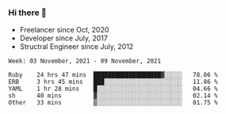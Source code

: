 ### Hi there 👋

- Freelancer since Oct, 2020
- Developer since July, 2017
- Structral Engineer since July, 2012

<!--START_SECTION:waka-->
```text
Week: 03 November, 2021 - 09 November, 2021

Ruby    24 hrs 47 mins  ███████████████████▓░░░░░   78.06 % 
ERB     3 hrs 45 mins   ███░░░░░░░░░░░░░░░░░░░░░░   11.86 % 
YAML    1 hr 28 mins    █░░░░░░░░░░░░░░░░░░░░░░░░   04.66 % 
sh      40 mins         ▓░░░░░░░░░░░░░░░░░░░░░░░░   02.14 % 
Other   33 mins         ▒░░░░░░░░░░░░░░░░░░░░░░░░   01.75 % 
```
<!--END_SECTION:waka-->
